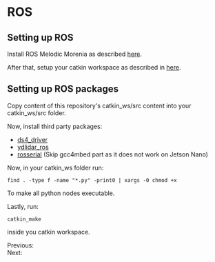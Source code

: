 # ROS
## Setting up ROS 
Install ROS Melodic Morenia as described [here](http://wiki.ros.org/melodic/Installation/Ubuntu).

After that, setup your catkin workspace as described in [here](http://wiki.ros.org/catkin/Tutorials/create_a_workspace).

## Setting up ROS packages
Copy content of this repository's catkin_ws/src content into your catkin_ws/src folder.

Now, install third party packages:
* [ds4_driver](http://wiki.ros.org/ds4_driver)
* [ydlidar_ros](https://github.com/YDLIDAR/ydlidar_ros)
* [rosserial](http://wiki.ros.org/rosserial_mbed/Tutorials/rosserial_mbed%20Setup) (Skip gcc4mbed part as it does not work on Jetson Nano)

Now, in your catkin_ws folder run:
```
find . -type f -name "*.py" -print0 | xargs -0 chmod +x
```
To make all python nodes executable.

Lastly, run:
```
catkin_make 
```
inside you catkin workspace.

Previous: []() </br>
Next: []()
